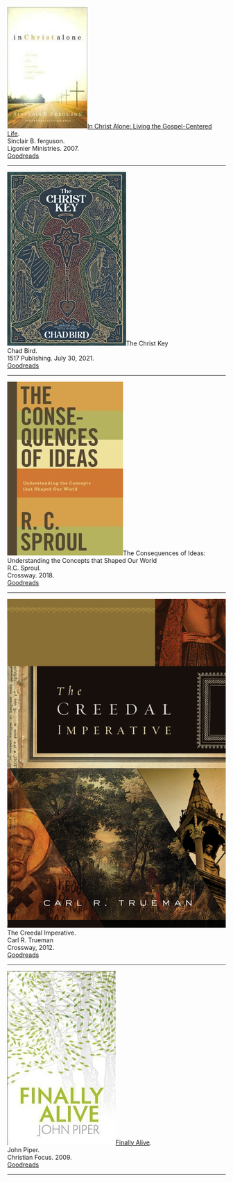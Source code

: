 [<img src="book-in-christ-alone-ferguson.jpg">In Christ Alone: Living the Gospel-Centered Life](reviews/in-christ-alone-living-the-gospel-centered-life.md).  
Sinclair B. ferguson.  
Ligonier Ministries. 2007.  
[Goodreads](https://www.goodreads.com/book/show/2750147-in-christ-alone)

<hr style="clear:both;">

<img src="book-christ-key-bird.jpg">The Christ Key  
Chad Bird.  
1517 Publishing. July 30, 2021.  
[Goodreads](https://www.goodreads.com/book/show/58373755-the-christ-key)

<hr style="clear:both;">

<img src="book-consequences-of-ideas-sproul.jpg">The Consequences of Ideas: Understanding the Concepts that Shaped Our World  
R.C. Sproul.  
Crossway. 2018.  
[Goodreads](https://www.goodreads.com/book/show/6616365-the-consequences-of-ideas)

<hr style="clear:both;">

<img src="book-creedal-imperative-trueman.jpg">The Creedal Imperative.  
Carl R. Trueman  
Crossway, 2012.  
[Goodreads](https://www.goodreads.com/book/show/14452976-the-creedal-imperative)

<hr style="clear:both;">

[<img src="book-finally-alive-piper.jpg">Finally Alive](reviews/finally-alive.md).  
John Piper.  
Christian Focus. 2009.  
[Goodreads](https://www.goodreads.com/book/show/6064060-finally-alive)

<hr style="clear:both;">
